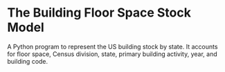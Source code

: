The Building Floor Space Stock Model
====================================
A Python program to represent the US building stock by state.
It accounts for floor space, Census division, state, primary building activity, 
year, and building code.
